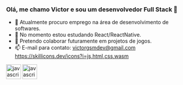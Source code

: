 ### Olá, me chamo Victor e sou um desenvolvedor Full Stack 👋


- 🔭 Atualmente procuro emprego na área de desenvolvimento de softwares.
- 🌱 No momento estou estudando React/ReactNative.
- 👯 Pretendo colaborar futuramente em projetos de jogos.
- 📫 E-mail para contato: victorgsmdev@gmail.com
https://skillicons.dev/icons?i=js,html,css,wasm
<img src="https://skillicons.dev/icons?i=javascript" alt="javascript" width="40" height="40"/>
<img src="[https://skillicons.dev/icons?i=javascript](https://raw.githubusercontent.com/tandpfun/skill-icons/59059d9d1a2c092696dc66e00931cc1181a4ce1f/icons/CSS.svg)" alt="javascript" width="40" height="40"/>

